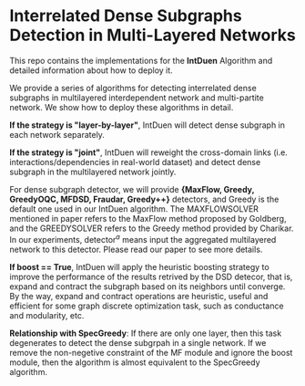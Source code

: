 # Interrelated Dense Subgraphs Detection in Multi-Layered Networks

This repo contains the implementations for the **IntDuen** Algorithm and detailed information about how to deploy it.

We provide a series of algorithms for detecting interrelated dense subgraphs in multilayered interdependent network and multi-partite network. We show how to deploy these algorithms in detail.

**If the strategy is "layer-by-layer"**, IntDuen will detect dense subgraph in each network separately.

**If the strategy is "joint"**, IntDuen will reweight the cross-domain links (i.e. interactions/dependencies in real-world dataset) and detect dense subgraph in the multilayered network jointly.

For dense subgraph detector, we will provide **{MaxFlow, Greedy, GreedyOQC, MFDSD, Fraudar, Greedy++}** detectors, and Greedy is the default one used in our IntDuen algorithm. The MAXFLOWSOLVER mentioned in paper refers to the MaxFlow method proposed by Goldberg, and the GREEDYSOLVER refers to the Greedy method provided by Charikar. In our experiments, detector$^{a}$ means input the aggregated multilayered network to this detector. Please read our paper to see more details.

**If boost == True**, IntDuen will apply the heuristic boosting strategy to improve the performance of the results retrived by the DSD detecor, that is, expand and contract the subgraph based on its neighbors until converge. By the way, expand and contract operations are heuristic, useful and efficient for some graph discrete optimization task, such as conductance and modularity, etc.

**Relationship with SpecGreedy**: If there are only one layer, then this task degenerates to detect the dense subgrpah in a single network. If we remove the non-negetive constraint of the MF module and ignore the boost module, then the algorithm is almost equivalent to the SpecGreedy algorithm.
